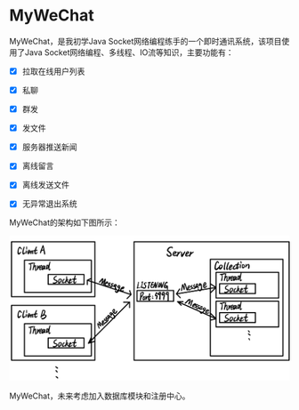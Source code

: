 # MyWeChat

MyWeChat，是我初学Java Socket网络编程练手的一个即时通讯系统，该项目使用了Java Socket网络编程、多线程、IO流等知识，主要功能有：

* [x] 拉取在线用户列表

* [x] 私聊

* [x] 群发

* [x] 发文件

* [x] 服务器推送新闻

* [x] 离线留言

* [x] 离线发送文件

* [x] 无异常退出系统

MyWeChat的架构如下图所示：

![structure](img/structure.png)

MyWeChat，未来考虑加入数据库模块和注册中心。

